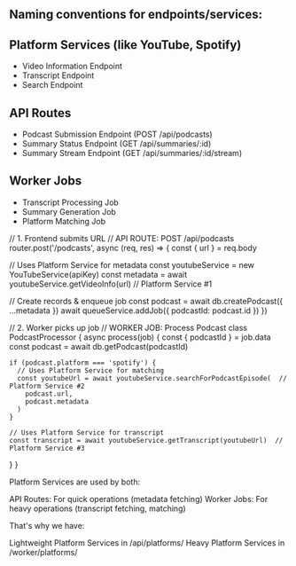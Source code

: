 

## Naming conventions for endpoints/services:

## Platform Services (like YouTube, Spotify)

- Video Information Endpoint
- Transcript Endpoint
- Search Endpoint


## API Routes
- Podcast Submission Endpoint (POST /api/podcasts)
- Summary Status Endpoint (GET /api/summaries/:id)
- Summary Stream Endpoint (GET /api/summaries/:id/stream)


## Worker Jobs
- Transcript Processing Job
- Summary Generation Job
- Platform Matching Job



// 1. Frontend submits URL
// API ROUTE: POST /api/podcasts
router.post('/podcasts', async (req, res) => {
  const { url } = req.body

  // Uses Platform Service for metadata
  const youtubeService = new YouTubeService(apiKey)
  const metadata = await youtubeService.getVideoInfo(url)  // Platform Service #1
  
  // Create records & enqueue job
  const podcast = await db.createPodcast({ ...metadata })
  await queueService.addJob({ podcastId: podcast.id })
})

// 2. Worker picks up job
// WORKER JOB: Process Podcast
class PodcastProcessor {
  async process(job) {
    const { podcastId } = job.data
    const podcast = await db.getPodcast(podcastId)

    if (podcast.platform === 'spotify') {
      // Uses Platform Service for matching
      const youtubeUrl = await youtubeService.searchForPodcastEpisode(  // Platform Service #2
        podcast.url,
        podcast.metadata
      )
    }

    // Uses Platform Service for transcript
    const transcript = await youtubeService.getTranscript(youtubeUrl)  // Platform Service #3
  }
}


Platform Services are used by both:

API Routes: For quick operations (metadata fetching)
Worker Jobs: For heavy operations (transcript fetching, matching)

That's why we have:

Lightweight Platform Services in /api/platforms/
Heavy Platform Services in /worker/platforms/